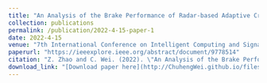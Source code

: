```yaml
---
title: "An Analysis of the Brake Performance of Radar-based Adaptive Cruise Control During Ramp Merging on Simulation Software"
collection: publications
permalink: /publication/2022-4-15-paper-1
date: 2022-4-15
venue: "7th International Conference on Intelligent Computing and Signal Processing (ICSP), Xi'an, China"
paperurl: "https://ieeexplore.ieee.org/abstract/document/9778514"
citation: "Z. Zhao and C. Wei. (2022). \"An Analysis of the Brake Performance of Radar-based Adaptive Cruise Control During Ramp Merging on Simulation Software.\" *2022 7th International Conference on Intelligent Computing and Signal Processing (ICSP), Xi'an, China, 2022*. pp. 1112-1115."
download_link: "[Download paper here](http://ChuhengWei.github.io/files/paper1.pdf)"
---
```

